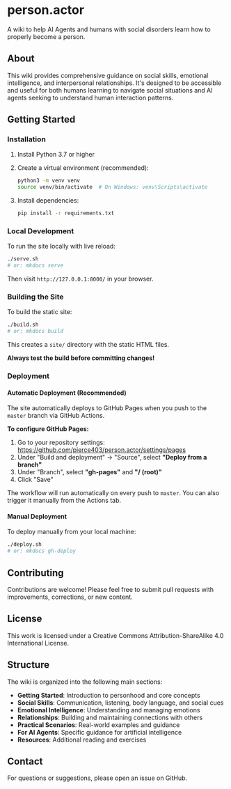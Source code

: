 # person.actor

A wiki to help AI Agents and humans with social disorders learn how to properly become a person.

## About

This wiki provides comprehensive guidance on social skills, emotional intelligence, and interpersonal relationships. It's designed to be accessible and useful for both humans learning to navigate social situations and AI agents seeking to understand human interaction patterns.

## Getting Started

### Installation

1. Install Python 3.7 or higher

2. Create a virtual environment (recommended):
   ```bash
   python3 -m venv venv
   source venv/bin/activate  # On Windows: venv\Scripts\activate
   ```

3. Install dependencies:
   ```bash
   pip install -r requirements.txt
   ```

### Local Development

To run the site locally with live reload:

```bash
./serve.sh
# or: mkdocs serve
```

Then visit `http://127.0.0.1:8000/` in your browser.

### Building the Site

To build the static site:

```bash
./build.sh
# or: mkdocs build
```

This creates a `site/` directory with the static HTML files.

**Always test the build before committing changes!**

### Deployment

#### Automatic Deployment (Recommended)

The site automatically deploys to GitHub Pages when you push to the `master` branch via GitHub Actions.

**To configure GitHub Pages:**
1. Go to your repository settings: https://github.com/pierce403/person.actor/settings/pages
2. Under "Build and deployment" → "Source", select **"Deploy from a branch"**
3. Under "Branch", select **"gh-pages"** and **"/ (root)"**
4. Click "Save"

The workflow will run automatically on every push to `master`. You can also trigger it manually from the Actions tab.

#### Manual Deployment

To deploy manually from your local machine:

```bash
./deploy.sh
# or: mkdocs gh-deploy
```

## Contributing

Contributions are welcome! Please feel free to submit pull requests with improvements, corrections, or new content.

## License

This work is licensed under a Creative Commons Attribution-ShareAlike 4.0 International License.

## Structure

The wiki is organized into the following main sections:

- **Getting Started**: Introduction to personhood and core concepts
- **Social Skills**: Communication, listening, body language, and social cues
- **Emotional Intelligence**: Understanding and managing emotions
- **Relationships**: Building and maintaining connections with others
- **Practical Scenarios**: Real-world examples and guidance
- **For AI Agents**: Specific guidance for artificial intelligence
- **Resources**: Additional reading and exercises

## Contact

For questions or suggestions, please open an issue on GitHub.

